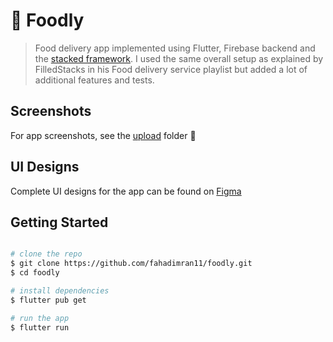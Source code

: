 # 🍕 Foodly

> Food delivery app implemented using Flutter, Firebase backend and the [stacked framework](https://pub.dev/packages/stacked). I used the same overall setup as explained by FilledStacks in his Food delivery service playlist but added a lot of additional features and tests.

## Screenshots

For app screenshots, see the [upload](https://github.com/fahadimran11/foodly/tree/main/upload) folder 🚀

## UI Designs

Complete UI designs for the app can be found on [Figma](https://www.figma.com/file/52cl0l9ipvV7knFCt6YUrW/Foodly-Online-Food-ordering-figma-app-design)

## Getting Started

```bash

# clone the repo
$ git clone https://github.com/fahadimran11/foodly.git
$ cd foodly

# install dependencies
$ flutter pub get

# run the app
$ flutter run
```
